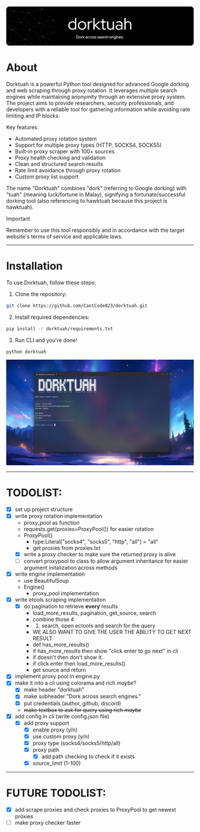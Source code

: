 ![Header](./assets/header.png)

# About

Dorktuah is a powerful Python tool designed for advanced Google dorking and web scraping through proxy rotation. It leverages multiple search engines while maintaining anonymity through an extensive proxy system. The project aims to provide researchers, security professionals, and developers with a reliable tool for gathering information while avoiding rate limiting and IP blocks.

Key features:
- Automated proxy rotation system
- Support for multiple proxy types (HTTP, SOCKS4, SOCKS5)
- Built-in proxy scraper with 100+ sources
- Proxy health checking and validation
- Clean and structured search results
- Rate limit avoidance through proxy rotation
- Custom proxy list support

The name "Dorktuah" combines "dork" (referring to Google dorking) with "tuah" (meaning luck/fortune in Malay), signifying a fortunate/successful dorking tool (also referencing to hawktuah because this project is hawktuah).

> [!IMPORTANT]
> Remember to use this tool responsibly and in accordance with the target website's terms of service and applicable laws.

---

# Installation

To use Dorktuah, follow these steps:

1. Clone the repository:
```bash
git clone https://github.com/CantCode023/dorktuah.git
```

2. Install required dependencies:
```bash
pip install -r dorktuah/requirements.txt
```

3. Run CLI and you're done!
```bash
python dorktuah
```

![Header](./assets/menu.png)

---

# TODOLIST:

- [x] set up project structure
- [x] write proxy rotation implementation
  - proxy_pool as function
  - requests.get(proxies=ProxyPool()) for easier rotation
  - ProxyPool()
    - type:Literal["socks4", "socks5", "http", "all"] = "all"
    - get proxies from proxies.txt
  - [x] write a proxy checker to make sure the returned proxy is alive
  - [ ] convert proxypool to class to allow argument inheritance for easier argument initalization across methods
- [x] write engine implementation
  - use BeautifulSoup
  - Engine()
    - proxy_pool implementation
- [x] write etools scraping implementaiton
  - [x] do pagination to retrieve **every** results
    - load_more_results, pagination, get_source, search
    - combine those 4
    - 1. search, open ectools and search for the query
    - WE ALSO WANT TO GIVE THE USER THE ABILITY TO GET NEXT RESULT
    - def has_more_results()
    - if has_more_results then show "click enter to go next" in cli
    - if doesn't then don't show it.
    - if click enter then load_more_results()
    - get source and return
- [x] implement proxy pool in engine.py
- [x] make it into a cli using colorama and rich _maybe_?
  - [x] make header "dorktuah"
  - [x] make subheader "Dork across search engines."
  - [x] put credentials (author, github, discord)
  - ~~make textbox to ask for query using rich _maybe_~~
- [x] add config in cli (write config.json file)
  - [x] add proxy support
    - [x] enable proxy (y/n)
    - [x] use custom proxy (y/n)
    - [x] proxy type (socks4/socks5/http/all)
    - [x] proxy path
      - [x] add path checking to check if it exists
    - [x] source_limit (1-100)

---

# FUTURE TODOLIST:

- [x] add scrape proxies and check proxies to ProxyPool to get newest proxies
- [ ] make proxy checker faster